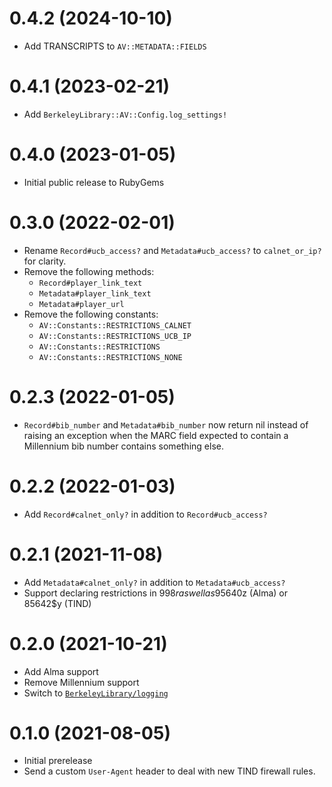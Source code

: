 # 0.4.2 (2024-10-10)

- Add TRANSCRIPTS to `AV::METADATA::FIELDS`

# 0.4.1 (2023-02-21)

- Add `BerkeleyLibrary::AV::Config.log_settings!`

# 0.4.0 (2023-01-05)

- Initial public release to RubyGems

# 0.3.0 (2022-02-01)

- Rename `Record#ucb_access?` and `Metadata#ucb_access?` to `calnet_or_ip?` for clarity.
- Remove the following methods:
  - `Record#player_link_text`
  - `Metadata#player_link_text`
  - `Metadata#player_url`
- Remove the following constants:
  - `AV::Constants::RESTRICTIONS_CALNET` 
  - `AV::Constants::RESTRICTIONS_UCB_IP`
  - `AV::Constants::RESTRICTIONS`
  - `AV::Constants::RESTRICTIONS_NONE`

# 0.2.3 (2022-01-05)

- `Record#bib_number` and `Metadata#bib_number` now return nil instead of raising an
  exception when the MARC field expected to contain a Millennium bib number contains
  something else.

# 0.2.2 (2022-01-03)

- Add `Record#calnet_only?` in addition to `Record#ucb_access?`

# 0.2.1 (2021-11-08)

- Add `Metadata#calnet_only?` in addition to `Metadata#ucb_access?`
- Support declaring restrictions in 998$r as well as 95640$z (Alma) or 85642$y (TIND)

# 0.2.0 (2021-10-21)

- Add Alma support
- Remove Millennium support
- Switch to [`BerkeleyLibrary/logging`](https://github.com/BerkeleyLibrary/logging)

# 0.1.0 (2021-08-05)

- Initial prerelease
- Send a custom `User-Agent` header to deal with new TIND firewall rules.
